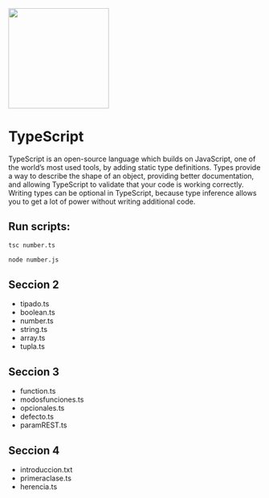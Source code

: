 <img src="https://www.udemy.com/staticx/udemy/images/v6/logo-coral.svg" width="200px" heigth="200px">

# TypeScript
TypeScript is an open-source language which builds on JavaScript, one of the world’s most used tools, by adding static type definitions.
Types provide a way to describe the shape of an object, providing better documentation, and allowing TypeScript to validate that your code is working correctly.
Writing types can be optional in TypeScript, because type inference allows you to get a lot of power without writing additional code.

## Run scripts:

```sh
tsc number.ts
```
```sh
node number.js
```

## Seccion 2
- tipado.ts
- boolean.ts
- number.ts
- string.ts
- array.ts
- tupla.ts

## Seccion 3
- function.ts
- modosfunciones.ts
- opcionales.ts
- defecto.ts
- paramREST.ts

## Seccion 4
- introduccion.txt
- primeraclase.ts
- herencia.ts
